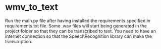 # wmv_to_text

Run the main.py file after having installed the requirements specified in requirements.txt file. Some .wav files will start being generated in the project folder so that they can be transcribed to text. You need to have an internet connection so that the SpeechRecognition library can make the transcription.
